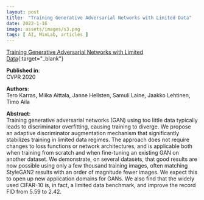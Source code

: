 ```yaml
---
layout: post
title:  "Training Generative Adversarial Networks with Limited Data"
date: 2022-1-16
image: assets/images/s3.png
tags: [ AI, MinLab, articles ]
---
```


[Training Generative Adversarial Networks with Limited Data](https://arxiv.org/pdf/2006.06676.pdf){:target="_blank"}

**Published in**:   
CVPR 2020

**Authors**:   
Tero Karras, Miika Aittala, Janne Hellsten, Samuli Laine, Jaakko Lehtinen, Timo Aila

**Abstract**:   
Training generative adversarial networks (GAN) using too little data typically leads to discriminator overfitting, causing training to diverge. We propose an adaptive discriminator augmentation mechanism that significantly stabilizes training in limited data regimes. The approach does not require changes to loss functions or network architectures, and is applicable both when training from scratch and when fine-tuning an existing GAN on another dataset. We demonstrate, on several datasets, that good results are now possible using only a few thousand training images, often matching StyleGAN2 results with an order of magnitude fewer images. We expect this to open up new application domains for GANs. We also find that the widely used CIFAR-10 is, in fact, a limited data benchmark, and improve the record FID from 5.59 to 2.42. 
